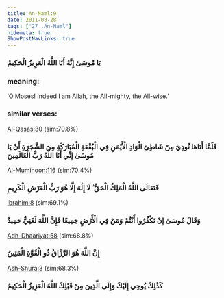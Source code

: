 ```yaml
---
title: An-Naml:9
date: 2011-08-28
tags: ["27 .An-Naml"]
hidemeta: true 
ShowPostNavLinks: true 
---
```

### يَا مُوسَىٰ إِنَّهُ أَنَا اللَّهُ الْعَزِيزُ الْحَكِيمُ
### meaning: 
‘O Moses! Indeed I am Allah, the All-mighty, the All-wise.’
### similar verses: 

[Al-Qasas:30](/28/30) (sim:70.8%)

### فَلَمَّا أَتَاهَا نُودِيَ مِنْ شَاطِئِ الْوَادِ الْأَيْمَنِ فِي الْبُقْعَةِ الْمُبَارَكَةِ مِنَ الشَّجَرَةِ أَنْ يَا مُوسَىٰ إِنِّي أَنَا اللَّهُ رَبُّ الْعَالَمِينَ

[Al-Muminoon:116](/23/116) (sim:70.4%)

### فَتَعَالَى اللَّهُ الْمَلِكُ الْحَقُّ ۖ لَا إِلَٰهَ إِلَّا هُوَ رَبُّ الْعَرْشِ الْكَرِيمِ

[Ibrahim:8](/14/8) (sim:69.1%)

### وَقَالَ مُوسَىٰ إِنْ تَكْفُرُوا أَنْتُمْ وَمَنْ فِي الْأَرْضِ جَمِيعًا فَإِنَّ اللَّهَ لَغَنِيٌّ حَمِيدٌ

[Adh-Dhaariyat:58](/51/58) (sim:68.8%)

### إِنَّ اللَّهَ هُوَ الرَّزَّاقُ ذُو الْقُوَّةِ الْمَتِينُ

[Ash-Shura:3](/42/3) (sim:68.3%)

### كَذَٰلِكَ يُوحِي إِلَيْكَ وَإِلَى الَّذِينَ مِنْ قَبْلِكَ اللَّهُ الْعَزِيزُ الْحَكِيمُ
